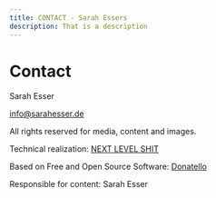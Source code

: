 ```yaml
---
title: CONTACT - Sarah Essers
description: That is a description
---
```


# Contact

Sarah Esser

info@sarahesser.de


All rights reserved for media, content and images.

Technical realization: [NEXT LEVEL SHIT](///dailysh.it)

Based on Free and Open Source Software: [Donatello](///github.com/nextlevelshit/nls-ng6-donatello)

Responsible for content: Sarah Esser
